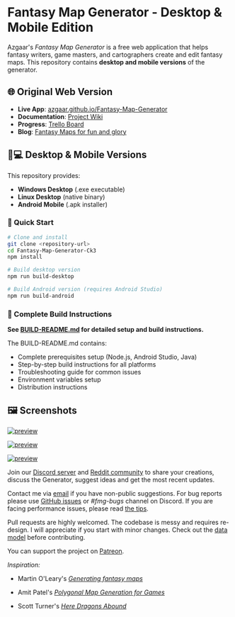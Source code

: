 # Fantasy Map Generator - Desktop & Mobile Edition

Azgaar's _Fantasy Map Generator_ is a free web application that helps fantasy writers, game masters, and cartographers create and edit fantasy maps. This repository contains **desktop and mobile versions** of the generator.

## 🌐 Original Web Version
- **Live App**: [azgaar.github.io/Fantasy-Map-Generator](https://azgaar.github.io/Fantasy-Map-Generator)
- **Documentation**: [Project Wiki](https://github.com/Azgaar/Fantasy-Map-Generator/wiki)
- **Progress**: [Trello Board](https://trello.com/b/7x832DG4/fantasy-map-generator)
- **Blog**: [Fantasy Maps for fun and glory](https://azgaar.wordpress.com)

## 📱💻 Desktop & Mobile Versions

This repository provides:
- **Windows Desktop** (.exe executable)
- **Linux Desktop** (native binary)
- **Android Mobile** (.apk installer)

### 🚀 Quick Start
```bash
# Clone and install
git clone <repository-url>
cd Fantasy-Map-Generator-Ck3
npm install

# Build desktop version
npm run build-desktop

# Build Android version (requires Android Studio)
npm run build-android
```

### 📖 Complete Build Instructions
**See [BUILD-README.md](BUILD-README.md) for detailed setup and build instructions.**

The BUILD-README.md contains:
- Complete prerequisites setup (Node.js, Android Studio, Java)
- Step-by-step build instructions for all platforms
- Troubleshooting guide for common issues
- Environment variables setup
- Distribution instructions

## 🖼️ Screenshots


[![preview](https://github.com/Azgaar/Fantasy-Map-Generator/assets/26469650/9502eae9-92e0-4d0d-9f17-a2ba4a565c01)](https://github.com/Azgaar/Fantasy-Map-Generator/assets/26469650/11a42446-4bd5-4526-9cb1-3ef97c868992)


[![preview](https://github.com/Azgaar/Fantasy-Map-Generator/assets/26469650/e751a9e5-7986-4638-b8a9-362395ef7583)](https://github.com/Azgaar/Fantasy-Map-Generator/assets/26469650/e751a9e5-7986-4638-b8a9-362395ef7583)


[![preview](https://github.com/Azgaar/Fantasy-Map-Generator/assets/26469650/b0d0efde-a0d1-4e80-8818-ea3dd83c2323)](https://github.com/Azgaar/Fantasy-Map-Generator/assets/26469650/b0d0efde-a0d1-4e80-8818-ea3dd83c2323)

Join our [Discord server](https://discordapp.com/invite/X7E84HU) and [Reddit community](https://www.reddit.com/r/FantasyMapGenerator) to share your creations, discuss the Generator, suggest ideas and get the most recent updates.

Contact me via [email](mailto:azgaar.fmg@yandex.com) if you have non-public suggestions. For bug reports please use [GitHub issues](https://github.com/Azgaar/Fantasy-Map-Generator/issues) or _#fmg-bugs_ channel on Discord. If you are facing performance issues, please read [the tips](https://github.com/Azgaar/Fantasy-Map-Generator/wiki/Tips#performance-tips).

Pull requests are highly welcomed. The codebase is messy and requires re-design. I will appreciate if you start with minor changes. Check out the [data model](https://github.com/Azgaar/Fantasy-Map-Generator/wiki/Data-model) before contributing.

You can support the project on [Patreon](https://www.patreon.com/azgaar).

_Inspiration:_

- Martin O'Leary's [_Generating fantasy maps_](https://mewo2.com/notes/terrain)

- Amit Patel's [_Polygonal Map Generation for Games_](http://www-cs-students.stanford.edu/~amitp/game-programming/polygon-map-generation)

- Scott Turner's [_Here Dragons Abound_](https://heredragonsabound.blogspot.com)

